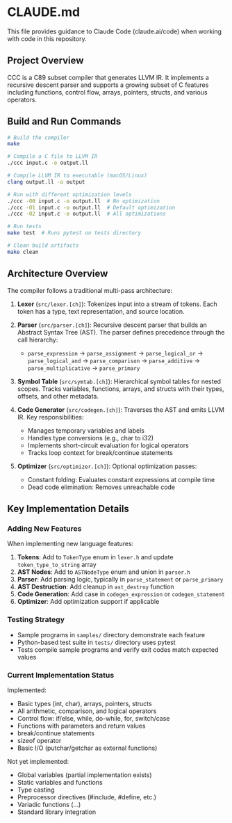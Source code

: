 # CLAUDE.md

This file provides guidance to Claude Code (claude.ai/code) when working with code in this repository.

## Project Overview

CCC is a C89 subset compiler that generates LLVM IR. It implements a recursive descent parser and supports a growing subset of C features including functions, control flow, arrays, pointers, structs, and various operators.

## Build and Run Commands

```bash
# Build the compiler
make

# Compile a C file to LLVM IR
./ccc input.c -o output.ll

# Compile LLVM IR to executable (macOS/Linux)
clang output.ll -o output

# Run with different optimization levels
./ccc -O0 input.c -o output.ll  # No optimization
./ccc -O1 input.c -o output.ll  # Default optimization
./ccc -O2 input.c -o output.ll  # All optimizations

# Run tests
make test  # Runs pytest on tests directory

# Clean build artifacts
make clean
```

## Architecture Overview

The compiler follows a traditional multi-pass architecture:

1. **Lexer** (`src/lexer.[ch]`): Tokenizes input into a stream of tokens. Each token has a type, text representation, and source location.

2. **Parser** (`src/parser.[ch]`): Recursive descent parser that builds an Abstract Syntax Tree (AST). The parser defines precedence through the call hierarchy:
   - `parse_expression` → `parse_assignment` → `parse_logical_or` → `parse_logical_and` → `parse_comparison` → `parse_additive` → `parse_multiplicative` → `parse_primary`

3. **Symbol Table** (`src/symtab.[ch]`): Hierarchical symbol tables for nested scopes. Tracks variables, functions, arrays, and structs with their types, offsets, and other metadata.

4. **Code Generator** (`src/codegen.[ch]`): Traverses the AST and emits LLVM IR. Key responsibilities:
   - Manages temporary variables and labels
   - Handles type conversions (e.g., char to i32)
   - Implements short-circuit evaluation for logical operators
   - Tracks loop context for break/continue statements

5. **Optimizer** (`src/optimizer.[ch]`): Optional optimization passes:
   - Constant folding: Evaluates constant expressions at compile time
   - Dead code elimination: Removes unreachable code

## Key Implementation Details

### Adding New Features

When implementing new language features:

1. **Tokens**: Add to `TokenType` enum in `lexer.h` and update `token_type_to_string` array
2. **AST Nodes**: Add to `ASTNodeType` enum and union in `parser.h`
3. **Parser**: Add parsing logic, typically in `parse_statement` or `parse_primary`
4. **AST Destruction**: Add cleanup in `ast_destroy` function
5. **Code Generation**: Add case in `codegen_expression` or `codegen_statement`
6. **Optimizer**: Add optimization support if applicable

### Testing Strategy

- Sample programs in `samples/` directory demonstrate each feature
- Python-based test suite in `tests/` directory uses pytest
- Tests compile sample programs and verify exit codes match expected values

### Current Implementation Status

Implemented:
- Basic types (int, char), arrays, pointers, structs
- All arithmetic, comparison, and logical operators
- Control flow: if/else, while, do-while, for, switch/case
- Functions with parameters and return values
- break/continue statements
- sizeof operator
- Basic I/O (putchar/getchar as external functions)

Not yet implemented:
- Global variables (partial implementation exists)
- Static variables and functions
- Type casting
- Preprocessor directives (#include, #define, etc.)
- Variadic functions (...)
- Standard library integration